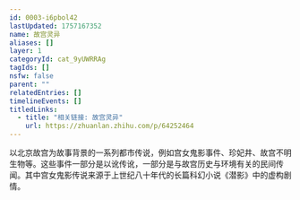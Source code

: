 ```yaml
---
id: 0003-i6pbol42
lastUpdated: 1757167352
name: 故宫灵异
aliases: []
layer: 1
categoryId: cat_9yUWRRAg
tagIds: []
nsfw: false
parent: ""
relatedEntries: []
timelineEvents: []
titledLinks:
  - title: "相关链接: 故宫灵异"
    url: https://zhuanlan.zhihu.com/p/64252464
---
```


以北京故宫为故事背景的一系列都市传说，例如宫女鬼影事件、珍妃井、故宫不明生物等。这些事件一部分是以讹传讹，一部分是与故宫历史与环境有关的民间传闻。其中宫女鬼影传说来源于上世纪八十年代的长篇科幻小说《潜影》中的虚构剧情。